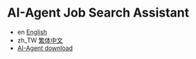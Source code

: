 # AI-Agent Job Search Assistant


- en [English](Readme/README_EN.md)
- zh_TW [繁体中文](Readme/README_zh_TW.md)
- [AI-Agent download](https://drive.google.com/file/d/1v5bZXPbXm5cK04bTQi2wMn1IGVlXVLhD/view?usp=drive_link)
